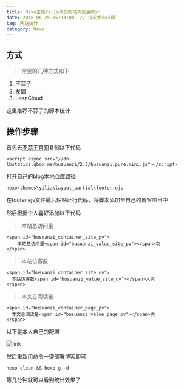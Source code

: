 ```yaml
---
title: Hexo主题Yilia添加网站浏览量统计
date: 2018-06-25 15:13:00  // 指定发布日期
tag: 网站统计
category: Hexo
---
```



## 方式
>常见的几种方式如下


<!-- more -->

1. 不蒜子
2. 友盟
3. LeanCloud




这里推荐不蒜子的脚本统计

## 操作步骤





首先去[不蒜子官网](http://busuanzi.ibruce.info/)复制以下代码


```
<script async src="//dn-lbstatics.qbox.me/busuanzi/2.3/busuanzi.pure.mini.js"></script>
```

打开自己的blog本地仓库路径

```
hexo\themes\yilia\layout_partial\footer.ejs
```
在footer.ejs文件最后粘贴此行代码，将脚本添加至自己的博客项目中


然后根据个人喜好添加以下代码

>本站总访问量
```
<span id="busuanzi_container_site_pv">
    本站总访问量<span id="busuanzi_value_site_pv"></span>次
</span>
```

>本站访客数
```
<span id="busuanzi_container_site_uv">
  本站访客数<span id="busuanzi_value_site_uv"></span>人次
</span>
```


>本文总阅读量
```
<span id="busuanzi_container_page_pv">
  本文总阅读量<span id="busuanzi_value_page_pv"></span>次
</span>
```
以下是本人自己的配置


![link](https://github.com/Ziven-n/Blog-Back-Up/blob/master/source/picture/Hexo添加统计-1.png?raw=true)



然后重新用命令一键部署博客即可

```
hexo clean && hexo g -d
```


等几分钟就可以看到统计效果了
